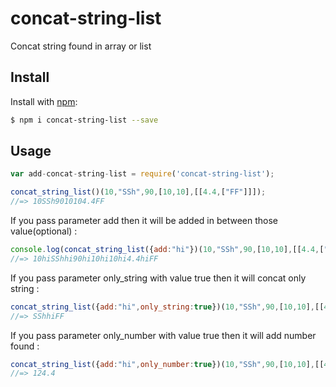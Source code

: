 # concat-string-list
Concat string found in array or list

## Install

Install with [npm](https://www.npmjs.com/):

```sh
$ npm i concat-string-list --save
```


## Usage

```js
var add-concat-string-list = require('concat-string-list');

concat_string_list()(10,"SSh",90,[10,10],[[4.4,["FF"]]]);
//=> 10SSh9010104.4FF
```

If you pass parameter add then it will be added in between those value(optional) :

```js
console.log(concat_string_list({add:"hi"})(10,"SSh",90,[10,10],[[4.4,["FF"]]]))
//=> 10hiSShhi90hi10hi10hi4.4hiFF
```

If you pass parameter only_string with value true then it will concat only string :

```js
concat_string_list({add:"hi",only_string:true})(10,"SSh",90,[10,10],[[4.4,["FF"]]])
//=> SShhiFF
```


If you pass parameter only_number with value true then it will add number found :

```js
concat_string_list({add:"hi",only_number:true})(10,"SSh",90,[10,10],[[4.4,["FF"]]])
//=> 124.4
```
